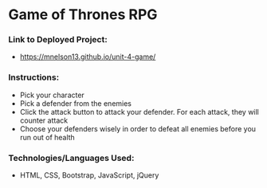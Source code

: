 # Game of Thrones RPG

### Link to Deployed Project:
* https://mnelson13.github.io/unit-4-game/

### Instructions:
* Pick your character
* Pick a defender from the enemies
* Click the attack button to attack your defender. For each attack, they will counter attack
* Choose your defenders wisely in order to defeat all enemies before you run out of health

### Technologies/Languages Used:
* HTML, CSS, Bootstrap, JavaScript, jQuery